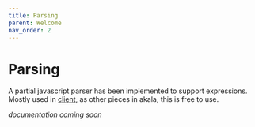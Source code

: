 ```yaml
---
title: Parsing
parent: Welcome
nav_order: 2
---
```

# Parsing

A partial javascript parser has been implemented to support expressions. Mostly used in [client](../client), as other pieces in akala, this is free to use.

_documentation coming soon_
